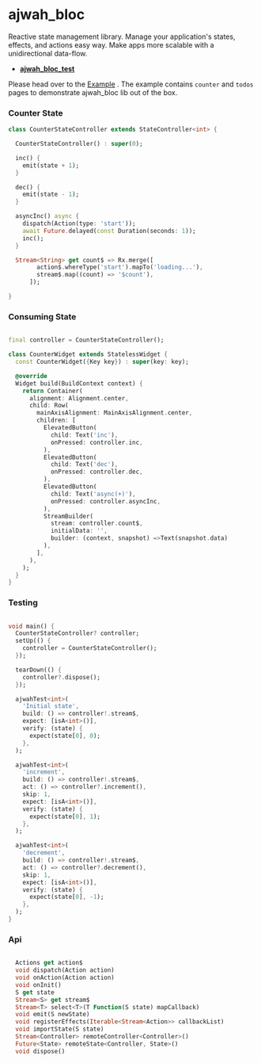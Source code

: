 # ajwah_bloc

Reactive state management library. Manage your application's states, effects, and actions easy way.
Make apps more scalable with a unidirectional data-flow.

- **[ajwah_bloc_test](https://pub.dev/packages/ajwah_bloc_test)**

Please head over to the [Example](https://github.com/JUkhan/ajwah_bloc_dart/tree/master/ajwah_bloc/example) . The example contains `counter` and `todos` pages to demonstrate ajwah_bloc lib out of the box.

### Counter State

```dart
class CounterStateController extends StateController<int> {

  CounterStateController() : super(0);

  inc() {
    emit(state + 1);
  }

  dec() {
    emit(state - 1);
  }

  asyncInc() async {
    dispatch(Action(type: 'start'));
    await Future.delayed(const Duration(seconds: 1));
    inc();
  }

  Stream<String> get count$ => Rx.merge([
        action$.whereType('start').mapTo('loading...'),
        stream$.map((count) => '$count'),
      ]);

}

```

### Consuming State

```dart

final controller = CounterStateController();

class CounterWidget extends StatelessWidget {
  const CounterWidget({Key key}) : super(key: key);

  @override
  Widget build(BuildContext context) {
    return Container(
      alignment: Alignment.center,
      child: Row(
        mainAxisAlignment: MainAxisAlignment.center,
        children: [
          ElevatedButton(
            child: Text('inc'),
            onPressed: controller.inc,
          ),
          ElevatedButton(
            child: Text('dec'),
            onPressed: controller.dec,
          ),
          ElevatedButton(
            child: Text('async(+)'),
            onPressed: controller.asyncInc,
          ),
          StreamBuilder(
            stream: controller.count$,
            initialData: '',
            builder: (context, snapshot) =>Text(snapshot.data)
          ),
        ],
      ),
    );
  }
}

```

### Testing

```dart

void main() {
  CounterStateController? controller;
  setUp(() {
    controller = CounterStateController();
  });

  tearDown(() {
    controller?.dispose();
  });

  ajwahTest<int>(
    'Initial state',
    build: () => controller!.stream$,
    expect: [isA<int>()],
    verify: (state) {
      expect(state[0], 0);
    },
  );

  ajwahTest<int>(
    'increment',
    build: () => controller!.stream$,
    act: () => controller?.increment(),
    skip: 1,
    expect: [isA<int>()],
    verify: (state) {
      expect(state[0], 1);
    },
  );

  ajwahTest<int>(
    'decrement',
    build: () => controller!.stream$,
    act: () => controller?.decrement(),
    skip: 1,
    expect: [isA<int>()],
    verify: (state) {
      expect(state[0], -1);
    },
  );
}

```

### Api

```dart

  Actions get action$
  void dispatch(Action action)
  void onAction(Action action)
  void onInit()
  S get state
  Stream<S> get stream$
  Stream<T> select<T>(T Function(S state) mapCallback)
  void emit(S newState)
  void registerEffects(Iterable<Stream<Action>> callbackList)
  void importState(S state)
  Stream<Controller> remoteController<Controller>()
  Future<State> remoteState<Controller, State>()
  void dispose()
```
